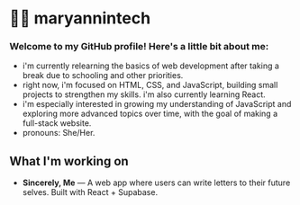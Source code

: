 # 👩‍💻 maryannintech

### Welcome to my GitHub profile! Here's a little bit about me:

* i'm currently relearning the basics of web development after taking a break due to schooling and other priorities.
* right now, i'm focused on HTML, CSS, and JavaScript, building small projects to strengthen my skills. i'm also currently learning React.
* i'm especially interested in growing my understanding of JavaScript and exploring more advanced topics over time, with the goal of making a full-stack website.
* pronouns: She/Her.

## What I'm working on
* **Sincerely, Me** — A web app where users can write letters to their future selves. Built with React + Supabase.

 
